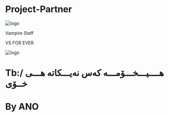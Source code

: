 
# Project-Partner

![logo](https://cdn.discordapp.com/attachments/888879227301167144/894584805927313458/image0.jpg)

Vampire Staff

VS FOR EVER

![logo](https://cdn.discordapp.com/attachments/887255527422312461/887255554509123623/image0.gif)

# Tb:/ هــــیـــخـــۆمـــە کەس نەیـــکاتە هـــی خــۆی

# By ANO
